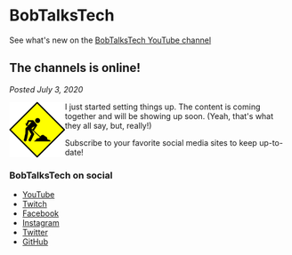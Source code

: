 # BobTalksTech

See what's new on the [BobTalksTech YouTube channel](https://www.youtube.com/channel/UCEZvFXNuS2ZfzXO4I2z-yMg)

## The channels is online!
_Posted July 3, 2020_

<img align="left" width="100" height="100" src="images/under_construction.png" alt="Under construction: https://pixabay.com/vectors/sign-road-under-construction-34184/" title="Under construction: https://pixabay.com/vectors/sign-road-under-construction-34184/">

I just started setting things up. The content is coming together and will be showing up soon. (Yeah, that's what they all say, but, really!)

Subscribe to your favorite social media sites to keep up-to-date!

### BobTalksTech on social

* [YouTube](https://www.youtube.com/channel/UCEZvFXNuS2ZfzXO4I2z-yMg)
* [Twitch](https://www.twitch.tv/bobtalkstech)
* [Facebook](https://www.facebook.com/bobtalkstech)
* [Instagram](https://www.instagram.com/bobtalkstech/)
* [Twitter](https://twitter.com/bobtalkstech/)
* [GitHub](https://github.com/bobtalkstech)
